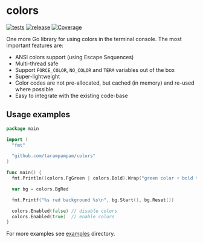 # colors

[![tests][badge_tests]][actions]
[![release][badge_release]][actions]
[![Coverage][badge_coverage]][coverage]

One more Go library for using colors in the terminal console. The most important features are:

- ANSI colors support (using Escape Sequences)
- Multi-thread safe
- Support `FORCE_COLOR`, `NO_COLOR` and `TERM` variables out of the box
- Super-lightweight
- Color codes are not pre-allocated, but cached (in memory) and re-used where possible
- Easy to integrate with the existing code-base

## Usage examples

```go
package main

import (
  "fmt"

  "github.com/tarampampam/colors"
)

func main() {
  fmt.Println((colors.FgGreen | colors.Bold).Wrap("green color + bold text"))

  var bg = colors.BgRed

  fmt.Printf("%s red background %s\n", bg.Start(), bg.Reset())

  colors.Enabled(false) // disable colors
  colors.Enabled(true)  // enable colors
}
```

For more examples see [examples](./examples) directory.

[badge_tests]:https://github.com/tarampampam/colors/actions/workflows/tests.yml/badge.svg
[badge_release]:https://github.com/tarampampam/colors/actions/workflows/release.yml/badge.svg
[badge_coverage]:https://img.shields.io/codecov/c/github/tarampampam/colors/master.svg?maxAge=30
[actions]:https://github.com/tarampampam/colors/actions
[coverage]:https://codecov.io/gh/tarampampam/colors
